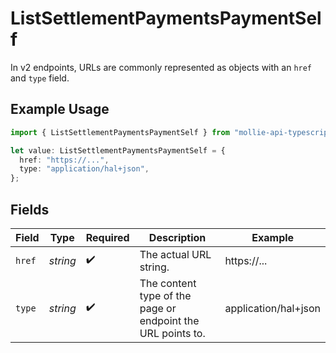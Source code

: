 # ListSettlementPaymentsPaymentSelf

In v2 endpoints, URLs are commonly represented as objects with an `href` and `type` field.

## Example Usage

```typescript
import { ListSettlementPaymentsPaymentSelf } from "mollie-api-typescript/models/operations";

let value: ListSettlementPaymentsPaymentSelf = {
  href: "https://...",
  type: "application/hal+json",
};
```

## Fields

| Field                                                       | Type                                                        | Required                                                    | Description                                                 | Example                                                     |
| ----------------------------------------------------------- | ----------------------------------------------------------- | ----------------------------------------------------------- | ----------------------------------------------------------- | ----------------------------------------------------------- |
| `href`                                                      | *string*                                                    | :heavy_check_mark:                                          | The actual URL string.                                      | https://...                                                 |
| `type`                                                      | *string*                                                    | :heavy_check_mark:                                          | The content type of the page or endpoint the URL points to. | application/hal+json                                        |